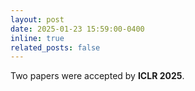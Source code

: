 ```yaml
---
layout: post
date: 2025-01-23 15:59:00-0400
inline: true
related_posts: false
---
```


Two papers were accepted by **ICLR 2025**.